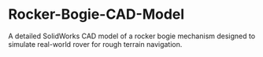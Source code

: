 # Rocker-Bogie-CAD-Model
A detailed SolidWorks CAD model of a rocker bogie mechanism designed to simulate real-world rover for rough terrain navigation.
